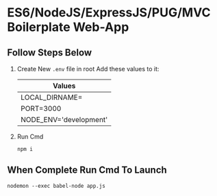 # ES6/NodeJS/ExpressJS/PUG/MVC Boilerplate Web-App 

## Follow Steps Below

  1. Create New `.env` file in root
  Add these values to it:

        | Values                 | 
        | -------------          |
        | LOCAL_DIRNAME=         |
        | PORT=3000              |
        | NODE_ENV='development' |





2. Run Cmd

      `npm i`




## When Complete Run Cmd To Launch


  `nodemon --exec babel-node app.js`


